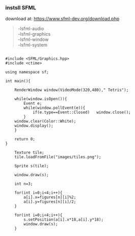

### instsll SFML

download at: https://www.sfml-dev.org/download.php

>-lsfml-audio<br>
-lsfml-graphics<br>
-lsfml-window<br>
-lsfml-system<br>

```

#include <SFML/Graphics.hpp>
#include <ctime>

using namespace sf;

int main(){
	
	RenderWindow window(VideoMode(320,480)," Tetris");
	
	while(window.isOpen()){
		Event e;
		while(window.pollEvent(e)){
			if(e.type==Event::Closed)	window.close();
		}
	window.clear(Color::White);
	window.display();
	}
	
	return 0;
}

```

```
	Texture tile;
	tile.loadFromFile("images/tiles.png");
	
	Sprite s(tile);
	
	window.draw(s);
```

```
	int n=3;
	
	for(int i=0;i<4;i++){
		a[i].x=figures[n][i]%2;
		a[i].y=figures[n][i]/2;
	}

	for(int i=0;i<4;i++){
		s.setPosition(a[i].x*18,a[i].y*18);
		window.draw(s);
	}

```
